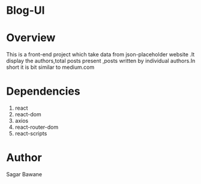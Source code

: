 # Blog-UI
# Overview
This is a front-end project which take data from json-placeholder website .It display the authors,total posts present ,posts written by individual authors.In short it is bit similar to medium.com

# Dependencies
1. react
2. react-dom
3. axios
4. react-router-dom
5. react-scripts

 # Author
   Sagar Bawane

